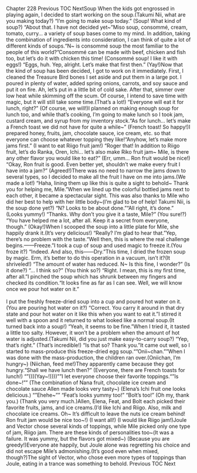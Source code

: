 Chapter 228 Previous TOC NextSoup When the kids got engrossed in playing again, I decided to start working on the soup.(Takumi Nii, what are you making today?) “I’m going to make soup today.” (Soup! What kind of soup?) “About that. I have not decided yet~”Miso soup, consommé, cream, tomato, curry… a variety of soup bases come to my mind. In addition, taking the combination of ingredients into consideration, I can think of quite a lot of different kinds of soups.“N~ is consommé soup the most familiar to the people of this world?”Consommé can be made with beef, chicken and fish too, but let’s do it with chicken this time!    (Consommé soup! I like it with eggs!) “Eggs, huh. Yep, alright. Let’s make that first then.” (Yay!)Now that the kind of soup has been decided, I got to work on it immediately. First, I cleaned the Treasure Bird bones I set aside and put them in a large pot. I poured in plenty of water, added spring onions, carrots, and soy sauce and put it on fire. Ah, let’s put in a little bit of cold sake. After that, simmer over low heat while skimming off the scum. Of course, I intend to save time with magic, but it will still take some time.(That’s a lot!) “Everyone will eat it for lunch, right?” (Of course, we will!)I planned on making enough soup for lunch too, and while that’s cooking, I’m going to make lunch so I took jam, custard cream, and syrup from my inventory stock.“As for lunch… let’s make a French toast we did not have for quite a while~” (French toast! So happy!)I prepared honey, fruits, jam, chocolate sauce, ice cream, etc. so that everyone can choose whatever topping they like!“Anyhow, let’s make more jams first.” (I want to eat Riigo fruit jam!) “Roger that! In addition to Riigo fruit, let’s do Ranka, Oren, Ichi… let’s also make Riko fruit jam~ Mile, is there any other flavor you would like to eat?” (Err, umm… Ron fruit would be nice!) “Okay, Ron fruit is good. Even better yet, shouldn’t we make every fruit I have into a jam?” (Agreed!)There was no need to narrow the jams down to several types, so I decided to make all the fruit I have on me into jams.(We made a lot!) “Haha, lining them up like this is quite a sight to behold~ Thank you for helping me, Mile.”When we lined up the colorful bottled jams next to each other, it became a spectacular sight. This was also thanks to Mile who did her best to help with her little body~(I’m glad to be of help! Takumi Nii, is the soup done yet?) “N? Looks to be about done.”“All right, it’s done.” (Looks yummy!) “Thanks. Why don’t you give it a taste, Mile?” (You sure!?) “You have helped me a lot, after all. Keep it a secret from everyone, though.” (Okay!)When I scooped the soup into a little plate for Mile, she happily drank it.(It’s very delicious!) “Really? I’m glad to hear that.”Yep, there’s no problem with the taste.“Well then, this is where the real challenge begins.——Freeze.”I took a cup of soup and used magic to freeze it.(You froze it?) “Indeed. And also, this——Dry.”This time, I dried the frozen soup by magic. Erm, it’s better to do this operation in a vacuum, isn’t it?(It shriveled!) “The amount of water has reduced. N~ Is this fine, I wonder?” (Is it done?) “… I think so?” (You think so?) “Right. I mean, this is my first time, after all.”I pinched the soup which has shrunk between my fingers and checked its condition.“It looks fine as far as I can see. Well, we will know once we pour hot water on it.”<br/><br/>
I put the freshly freeze-dried soup into a cup and poured hot water on it.(You are pouring hot water on it?) “Correct. You carry it around in that dry state and pour hot water on it like this when you want to eat it.”I stirred it well with a spoon and it returned to what looked like a normal soup.(It turned back into a soup!) “Yeah, it seems to be fine.”When I tried it, it tasted a little too salty. However, it won’t be a problem when the amount of hot water is adjusted.(Takumi Nii, did you just make easy-to-carry soup?) “Yep, that’s right.” (That’s incredible!) “Is that so? Thank you.”It came out well, so I started to mass-produce this freeze-dried egg soup.“”Onii~chan.””When I was done with the mass-production, the children ran over.(Oniichan, I’m hungry~) (Niichan, feed me!)They apparently came because they got hungry.“Shall we have lunch then?” (Everyone, there are French toasts for lunch!) “”((((Yay~!))))””I let everyone choose their favorite toppings.“”Is done~!”” (The combination of Nana fruit, chocolate ice cream and chocolate sauce Allen made looks very tasty~) (Elena’s Ichi fruit one looks delicious.) “”Ehehe~”” “Feat’s looks yummy too!” “Bolt’s too!” (Oh my, thank you.) (Thank you very much.)Allen, Elena, Feat, and Bolt each picked their favorite fruits, jams, and ice creams.(I’d like Ichi and Riigo. Also, milk and chocolate ice creams. Oh~ It’s difficult to leave the nuts ice cream behind! Ron fruit jam would be nice too~!) (I want all!) (I would like Riigo jam!)Joule and Vector chose several kinds of toppings, while Mile picked only one type of jam, Riigo jam. There are these kinds of personalities too~(It was a failure. It was yummy, but the flavors got mixed~) (Because you are greedy!)Everyone ate happily, but Joule alone was regretting his choice and did not escape Mile’s admonishing.(It’s good even when mixed, though?)The sight of Vector, who chose even more types of toppings than Joule, eating in a trance was something to behold. Previous TOC Next<br/><br/>
